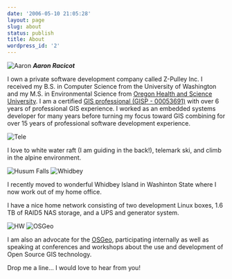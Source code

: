 ```yaml
---
date: '2006-05-10 21:05:28'
layout: page
slug: about
status: publish
title: About
wordpress_id: '2'
---
```


![Aaron](http://media.reprojected.com/images/about/aaron.png) _**Aaron Racicot**_

I own a private software development company called Z-Pulley Inc.  I received my B.S. in Computer Science from the University of Washington and my M.S. in Environmental Science from [Oregon Health and Science University](http://www.ogi.edu/ebs/).  I am a certified [GIS professional (GISP - 00053691)](http://www.gisci.org/) with over 6 years of professional GIS experience.  I worked as an embedded systems developer for many years before turning my focus toward GIS combining for over 15 years of professional software development experience.

![Tele](http://media.reprojected.com/images/about/kent_lake_001.png)

I love to white water raft (I am guiding in the back!), telemark ski, and climb in the alpine environment.

![Husum Falls](http://media.reprojected.com/images/about/husum_007.png) ![Whidbey](http://media.reprojected.com/images/about/looking_good.png)

I recently moved to wonderful Whidbey Island in Washinton State where I now work out of my home office.

I have a nice home network consisting of two development Linux boxes, 1.6 TB of RAID5 NAS storage, and a UPS and generator system.

![HW](http://media.reprojected.com/images/about/hw_rack_small.jpg) ![OSGeo](http://media.reprojected.com/images/about/osgeo_umbrella.png)

I am also an advocate for the [OSGeo](https://www.osgeo.org/), participating internally as well as speaking at conferences and workshops about the use and development of Open Source GIS technology.

Drop me a line... I would love to hear from you!


